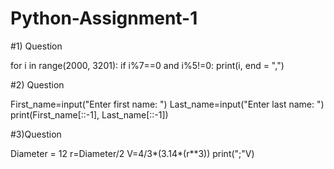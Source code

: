 # Python-Assignment-1
#1) Question

for i in range(2000, 3201):
    if i%7==0 and i%5!=0:
        print(i, end = ",")
        
#2) Question

First_name=input("Enter first name: ")
Last_name=input("Enter last name: ")
print(First_name[::-1], Last_name[::-1])

#3)Question 

Diameter = 12
r=Diameter/2
V=4/3*(3.14*(r**3))
print(";"V)
